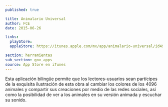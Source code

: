 ```yaml
---
published: true

title: Animalario Universal
author: FCE
date: 2015-06-26

links:
  playStore:
  appleStore: https://itunes.apple.com/mx/app/animalario-universal/id490661986?mt=8

section: herramientas
sub_section: gov_apps
source: App Store en iTunes
---
```

Esta aplicación bilingüe permite que los lectores-usuarios sean partícipes de la exquisita ilustración de esta obra al cambiar los colores de los 4096 animales y compartir sus creaciones por medio de las redes sociales, así como la posibilidad de ver a los animales en su versión animada y escuchar su sonido.
